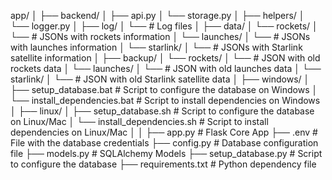 app/
│
├── backend/
│ ├── api.py
│ └── storage.py
│
├── helpers/
│ └── logger.py
│
├── log/
│ └── # Log files
│
├── data/
│ └── rockets/
│ └── # JSONs with rockets information
│ └── launches/
│ └── # JSONs with launches information
│ └── starlink/
│ └── # JSONs with Starlink satellite information
│
├── backup/
│ └── rockets/
│ └── # JSON with old rockets data
│ └── launches/
│ └── # JSON with old launches data
│ └── starlink/
│ └── # JSON with old Starlink satellite data
│
├── windows/
│ ├── setup_database.bat # Script to configure the database on Windows
│ └── install_dependencies.bat # Script to install dependencies on Windows
│
├── linux/
│ ├── setup_database.sh # Script to configure the database on Linux/Mac
│ └── install_dependencies.sh # Script to install dependencies on Linux/Mac
│
│
├── app.py # Flask Core App
├── .env # File with the database credentials
├── config.py # Database configuration file
├── models.py # SQLAlchemy Models
├── setup_database.py # Script to configure the database
├── requirements.txt # Python dependency file
